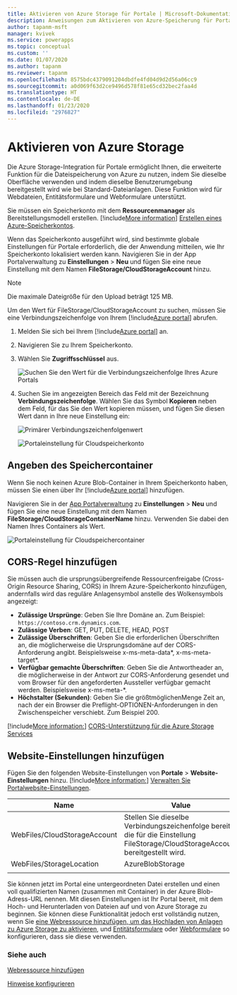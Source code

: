 ```yaml
---
title: Aktivieren von Azure Storage für Portale | Microsoft-Dokumentation
description: Anweisungen zum Aktivieren von Azure-Speicherung für Portale, um die größere Speicherungsfunktion von Azure zu nutzen.
author: tapanm-msft
manager: kvivek
ms.service: powerapps
ms.topic: conceptual
ms.custom: ''
ms.date: 01/07/2020
ms.author: tapanm
ms.reviewer: tapanm
ms.openlocfilehash: 8575bdc4379091204dbdfe4fd04d9d2d56a06cc9
ms.sourcegitcommit: a0d069f63d2ce9496d578f81e65cd32bec2faa4d
ms.translationtype: HT
ms.contentlocale: de-DE
ms.lasthandoff: 01/23/2020
ms.locfileid: "2976827"
---
```

# <a name="enable-azure-storage"></a>Aktivieren von Azure Storage

Die Azure Storage-Integration für Portale ermöglicht Ihnen, die erweiterte Funktion für die Dateispeicherung von Azure zu nutzen, indem Sie dieselbe Oberfläche verwenden und indem dieselbe Benutzerumgebung bereitgestellt wird wie bei Standard-Dateianlagen. Diese Funktion wird für Webdateien, Entitätsformulare und Webformulare unterstützt.

Sie müssen ein Speicherkonto mit dem **Ressourcenmanager** als Bereitstellungsmodell erstellen. [!include[More information](../../includes/proc-more-information.md)] [Erstellen eines Azure-Speicherkontos](https://docs.microsoft.com/azure/storage/storage-create-storage-account#create-a-storage-account).

Wenn das Speicherkonto ausgeführt wird, sind bestimmte globale Einstellungen für Portale erforderlich, die der Anwendung mitteilen, wie Ihr Speicherkonto lokalisiert werden kann. Navigieren Sie in der App Portalverwaltung zu **Einstellungen** > **Neu** und fügen Sie eine neue Einstellung mit dem Namen **FileStorage/CloudStorageAccount** hinzu.

> [!NOTE]
> Die maximale Dateigröße für den Upload beträgt 125 MB.

Um den Wert für FileStorage/CloudStorageAccount zu suchen, müssen Sie eine Verbindungszeichenfolge von Ihrem [!include[Azure portal](../../includes/pn-azure-portal.md)] abrufen.

1. Melden Sie sich bei Ihrem [!include[Azure portal](../../includes/pn-azure-portal.md)] an.

2. Navigieren Sie zu Ihrem Speicherkonto.

3. Wählen Sie **Zugriffsschlüssel** aus.

    ![Suchen Sie den Wert für die Verbindungszeichenfolge Ihres Azure Portals](media/key-azure-storage.png "Suchen Sie den Wert für die Verbindungszeichenfolge Ihres Azure Portals")

4. Suchen Sie im angezeigten Bereich das Feld mit der Bezeichnung **Verbindungszeichenfolge**. Wählen Sie das Symbol **Kopieren** neben dem Feld, für das Sie den Wert kopieren müssen, und fügen Sie diesen Wert dann in Ihre neue Einstellung ein:

    ![Primärer Verbindungszeichenfolgenwert](media/primary-connection-string-azure-storage.png "Primärer Verbindungszeichenfolgenwert")

    ![Portaleinstellung für Cloudspeicherkonto](media/portal-site-setting-cloud-storage-account.png "Portaleinstellung für Ihr Cloudspeicherkonto")

## <a name="specify-the-storage-container"></a>Angeben des Speichercontainer

Wenn Sie noch keinen Azure Blob-Container in Ihrem Speicherkonto haben, müssen Sie einen über Ihr [!include[Azure portal](../../includes/pn-azure-portal.md)] hinzufügen.

Navigieren Sie in der [App Portalverwaltung](configure/configure-portal.md) zu **Einstellungen** > **Neu** und fügen Sie eine neue Einstellung mit dem Namen **FileStorage/CloudStorageContainerName** hinzu. Verwenden Sie dabei den Namen Ihres Containers als Wert.

![Portaleinstellung für Cloudspeichercontainer](media/portal-site-setting-cloud-storage-container.png "Portaleinstellung für Ihren Cloudspeichercontainer")

## <a name="add-cors-rule"></a>CORS-Regel hinzufügen

Sie müssen auch die ursprungsübergreifende Ressourcenfreigabe (Cross-Origin Resource Sharing, CORS) in Ihrem Azure-Speicherkonto hinzufügen, andernfalls wird das reguläre Anlagensymbol anstelle des Wolkensymbols angezeigt:

- **Zulässige Ursprünge**: Geben Sie Ihre Domäne an. Zum Beispiel: `https://contoso.crm.dynamics.com`.
- **Zulässige Verben**: GET, PUT, DELETE, HEAD, POST
- **Zulässige Überschriften**: Geben Sie die erforderlichen Überschriften an, die möglicherweise die Ursprungsdomäne auf der CORS-Anforderung angibt. Beispielsweise x-ms-meta-data\*, x-ms-meta-target\*. 
- **Verfügbar gemachte Überschriften**: Geben Sie die Antwortheader an, die möglicherweise in der Antwort zur CORS-Anforderung gesendet und vom Browser für den angeforderten Aussteller verfügbar gemacht werden. Beispielsweise x-ms-meta-\*.
- **Höchstalter (Sekunden)**: Geben Sie die größtmöglichenMenge Zeit an, nach der ein Browser die Preflight-OPTIONEN-Anforderungen in den Zwischenspeicher verschiebt. Zum Beispiel 200.
 
[!include[More information:](../../includes/proc-more-information.md)] [CORS-Unterstützung für die Azure Storage Services](https://docs.microsoft.com/rest/api/storageservices/cross-origin-resource-sharing--cors--support-for-the-azure-storage-services)

## <a name="add-site-settings"></a>Website-Einstellungen hinzufügen

Fügen Sie den folgenden Website-Einstellungen von **Portale** > **Website-Einstellungen** hinzu. [!include[More information:](../../includes/proc-more-information.md)] [Verwalten Sie Portalwebsite-Einstellungen](configure/configure-site-settings.md#manage-portal-site-settings).

|Name|Value|
|-----|-----|
|WebFiles/CloudStorageAccount|Stellen Sie dieselbe Verbindungszeichenfolge bereit, die für die Einstellung FileStorage/CloudStorageAccount bereitgestellt wird.|
|WebFiles/StorageLocation|AzureBlobStorage|
|||

Sie können jetzt im Portal eine untergeordneten Datei erstellen und einen voll qualifizierten Namen (zusammen mit Container) in der Azure Blob-Adress-URL nennen. Mit diesen Einstellungen ist Ihr Portal bereit, mit dem Hoch- und Herunterladen von Dateien auf und von Azure Storage zu beginnen. Sie können diese Funktionalität jedoch erst vollständig nutzen, wenn Sie [eine Webressource hinzufügen, um das Hochladen von Anlagen zu Azure Storage zu aktivieren](add-web-resource.md), und [Entitätsformulare](configure-notes.md#notes-configuration-for-entity-forms) oder [Webformulare](configure-notes.md#notes-configuration-for-web-forms) so konfigurieren, dass sie diese verwenden.

### <a name="see-also"></a>Siehe auch

[Webressource hinzufügen](add-web-resource.md)

[Hinweise konfigurieren](configure-notes.md)
